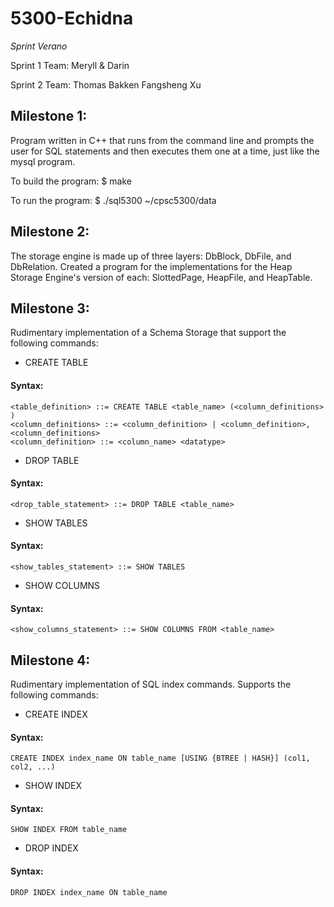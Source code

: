 # 5300-Echidna

_Sprint Verano_

Sprint 1 Team:
Meryll & Darin

Sprint 2 Team:
Thomas Bakken
Fangsheng Xu

## Milestone 1:

Program written in C++ that runs from the command line and prompts the user for SQL statements and then executes them one at a time, just like the mysql program.

To build the program:
$ make

To run the program:
$ ./sql5300 ~/cpsc5300/data

## Milestone 2:

The storage engine is made up of three layers: DbBlock, DbFile, and DbRelation.
Created a program for the implementations for the Heap Storage Engine's version of each: SlottedPage, HeapFile, and HeapTable.


## Milestone 3:

Rudimentary implementation of a Schema Storage that support the following commands:
* CREATE TABLE
#### Syntax:
```
<table_definition> ::= CREATE TABLE <table_name> (<column_definitions> )
<column_definitions> ::= <column_definition> | <column_definition>, <column_definitions>
<column_definition> ::= <column_name> <datatype>
```
* DROP TABLE
#### Syntax:
```
<drop_table_statement> ::= DROP TABLE <table_name>
```
* SHOW TABLES
#### Syntax:
```
<show_tables_statement> ::= SHOW TABLES
```
* SHOW COLUMNS
#### Syntax:
```
<show_columns_statement> ::= SHOW COLUMNS FROM <table_name>
```

## Milestone 4:

Rudimentary implementation of SQL index commands. Supports the following commands:
* CREATE INDEX
#### Syntax:
```
CREATE INDEX index_name ON table_name [USING {BTREE | HASH}] (col1, col2, ...)
```
* SHOW INDEX
#### Syntax:
```
SHOW INDEX FROM table_name
```
* DROP INDEX
#### Syntax:
```
DROP INDEX index_name ON table_name
```
